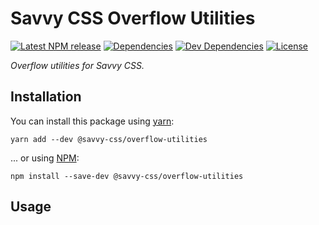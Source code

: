 # Savvy CSS Overflow Utilities

[![Latest NPM release][npm-badge]][npm-badge-url]
[![Dependencies][dependencies-badge]][dependencies-badge-url]
[![Dev Dependencies][devDependencies-badge]][devDependencies-badge-url]
[![License][license-badge]][license-badge-url]

_Overflow utilities for Savvy CSS._

## Installation

You can install this package using [yarn](https://yarnpkg.com/en/docs/install):

```shell
yarn add --dev @savvy-css/overflow-utilities
```

... or using [NPM](https://docs.npmjs.com/getting-started/installing-node):

```shell
npm install --save-dev @savvy-css/overflow-utilities
```

## Usage


[npm-badge]: https://img.shields.io/npm/v/@savvy-css/@savvy-css/overflow-utilities.svg
[npm-badge-url]: https://www.npmjs.com/package/@savvy-css/@savvy-css/overflow-utilities
[license-badge]: https://img.shields.io/npm/l/@savvy-css/@savvy-css/overflow-utilities.svg
[license-badge-url]: LICENSE
[dependencies-badge]: https://img.shields.io/david/savvy-css/@savvy-css/overflow-utilities.svg
[dependencies-badge-url]: https://david-dm.org/savvy-css/@savvy-css/overflow-utilities
[devDependencies-badge]: https://img.shields.io/david/dev/savvy-css/@savvy-css/overflow-utilities.svg
[devDependencies-badge-url]: https://david-dm.org/savvy-css/@savvy-css/overflow-utilities#info=devDependencies

